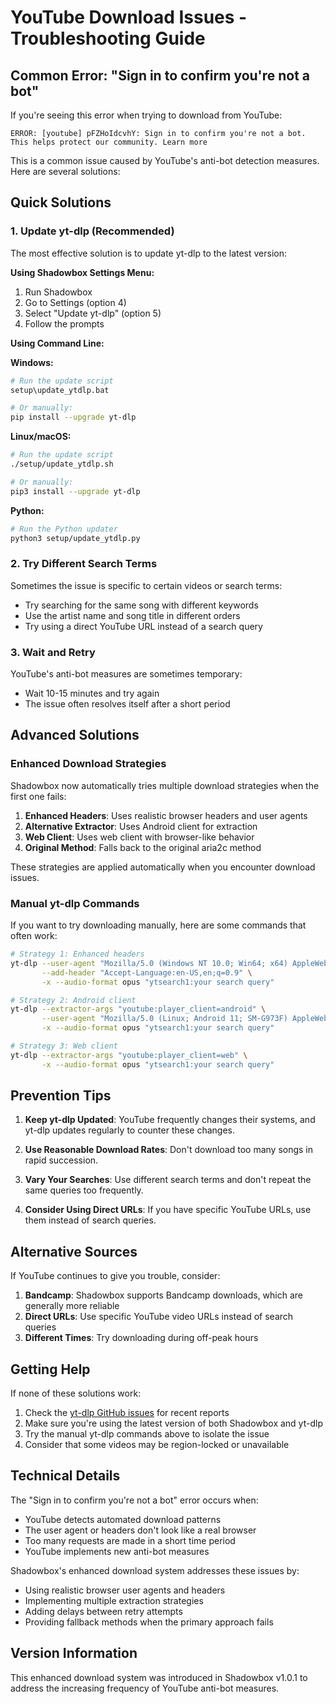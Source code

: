 # YouTube Download Issues - Troubleshooting Guide

## Common Error: "Sign in to confirm you're not a bot"

If you're seeing this error when trying to download from YouTube:

```
ERROR: [youtube] pFZHoIdcvhY: Sign in to confirm you're not a bot. This helps protect our community. Learn more
```

This is a common issue caused by YouTube's anti-bot detection measures. Here are several solutions:

## Quick Solutions

### 1. Update yt-dlp (Recommended)

The most effective solution is to update yt-dlp to the latest version:

**Using Shadowbox Settings Menu:**
1. Run Shadowbox
2. Go to Settings (option 4)
3. Select "Update yt-dlp" (option 5)
4. Follow the prompts

**Using Command Line:**

**Windows:**
```bash
# Run the update script
setup\update_ytdlp.bat

# Or manually:
pip install --upgrade yt-dlp
```

**Linux/macOS:**
```bash
# Run the update script
./setup/update_ytdlp.sh

# Or manually:
pip3 install --upgrade yt-dlp
```

**Python:**
```bash
# Run the Python updater
python3 setup/update_ytdlp.py
```

### 2. Try Different Search Terms

Sometimes the issue is specific to certain videos or search terms:
- Try searching for the same song with different keywords
- Use the artist name and song title in different orders
- Try using a direct YouTube URL instead of a search query

### 3. Wait and Retry

YouTube's anti-bot measures are sometimes temporary:
- Wait 10-15 minutes and try again
- The issue often resolves itself after a short period

## Advanced Solutions

### Enhanced Download Strategies

Shadowbox now automatically tries multiple download strategies when the first one fails:

1. **Enhanced Headers**: Uses realistic browser headers and user agents
2. **Alternative Extractor**: Uses Android client for extraction
3. **Web Client**: Uses web client with browser-like behavior
4. **Original Method**: Falls back to the original aria2c method

These strategies are applied automatically when you encounter download issues.

### Manual yt-dlp Commands

If you want to try downloading manually, here are some commands that often work:

```bash
# Strategy 1: Enhanced headers
yt-dlp --user-agent "Mozilla/5.0 (Windows NT 10.0; Win64; x64) AppleWebKit/537.36" \
       --add-header "Accept-Language:en-US,en;q=0.9" \
       -x --audio-format opus "ytsearch1:your search query"

# Strategy 2: Android client
yt-dlp --extractor-args "youtube:player_client=android" \
       --user-agent "Mozilla/5.0 (Linux; Android 11; SM-G973F) AppleWebKit/537.36" \
       -x --audio-format opus "ytsearch1:your search query"

# Strategy 3: Web client
yt-dlp --extractor-args "youtube:player_client=web" \
       -x --audio-format opus "ytsearch1:your search query"
```

## Prevention Tips

1. **Keep yt-dlp Updated**: YouTube frequently changes their systems, and yt-dlp updates regularly to counter these changes.

2. **Use Reasonable Download Rates**: Don't download too many songs in rapid succession.

3. **Vary Your Searches**: Use different search terms and don't repeat the same queries too frequently.

4. **Consider Using Direct URLs**: If you have specific YouTube URLs, use them instead of search queries.

## Alternative Sources

If YouTube continues to give you trouble, consider:

1. **Bandcamp**: Shadowbox supports Bandcamp downloads, which are generally more reliable
2. **Direct URLs**: Use specific YouTube video URLs instead of search queries
3. **Different Times**: Try downloading during off-peak hours

## Getting Help

If none of these solutions work:

1. Check the [yt-dlp GitHub issues](https://github.com/yt-dlp/yt-dlp/issues) for recent reports
2. Make sure you're using the latest version of both Shadowbox and yt-dlp
3. Try the manual yt-dlp commands above to isolate the issue
4. Consider that some videos may be region-locked or unavailable

## Technical Details

The "Sign in to confirm you're not a bot" error occurs when:
- YouTube detects automated download patterns
- The user agent or headers don't look like a real browser
- Too many requests are made in a short time period
- YouTube implements new anti-bot measures

Shadowbox's enhanced download system addresses these issues by:
- Using realistic browser user agents and headers
- Implementing multiple extraction strategies
- Adding delays between retry attempts
- Providing fallback methods when the primary approach fails

## Version Information

This enhanced download system was introduced in Shadowbox v1.0.1 to address the increasing frequency of YouTube anti-bot measures.